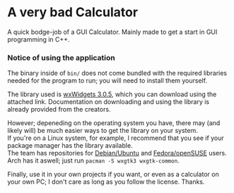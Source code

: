 # A very bad Calculator
A quick bodge-job of a GUI Calculator. Mainly made to get a start in GUI programming in C++.

### Notice of using the application
The binary inside of `bin/` does not come bundled with the required libraries needed for the program to run; you will need to install them yourself.

The library used is [wxWidgets 3.0.5](https://www.wxwidgets.org/), which you can download using the attached link. Documentation on downloading and using the library is already provided from the creators.

However; depeneding on the operating system you have, there may (and likely will) be much easier ways to get the library on your system.<br>
If you're on a Linux system, for example, I recommend that you see if your package manager has the library available.<br>
The team has repositories for [Debian/Ubuntu](https://docs.codelite.org/wxWidgets/repo315/#ubuntu-and-debian) and [Fedora/openSUSE](https://docs.codelite.org/wxWidgets/repo315/#fedora-and-opensuse) users. Arch has it aswell; just run `pacman -S wxgtk3 wxgtk-common`.

Finally, use it in your own projects if you want, or even as a calculator on your own PC; I don't care as long as you follow the license. Thanks.
